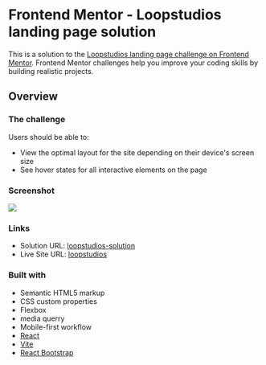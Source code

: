 # Frontend Mentor - Loopstudios landing page solution

This is a solution to the [Loopstudios landing page challenge on Frontend Mentor](https://www.frontendmentor.io/challenges/loopstudios-landing-page-N88J5Onjw). Frontend Mentor challenges help you improve your coding skills by building realistic projects.

## Overview

### The challenge

Users should be able to:

- View the optimal layout for the site depending on their device's screen size
- See hover states for all interactive elements on the page

### Screenshot

![](./src/assets/design/loopstudios.gif)

### Links

- Solution URL: [loopstudios-solution](https://github.com/lawrenceprieto/loopstudios?search=1)
- Live Site URL: [loopstudios](https://lawrenceprieto.github.io/loopstudios/)

### Built with

- Semantic HTML5 markup
- CSS custom properties
- Flexbox
- media querry
- Mobile-first workflow
- [React](https://reactjs.org/)
- [Vite](https://vitejs.dev/)
- [React Bootstrap](https://react-bootstrap.github.io/)